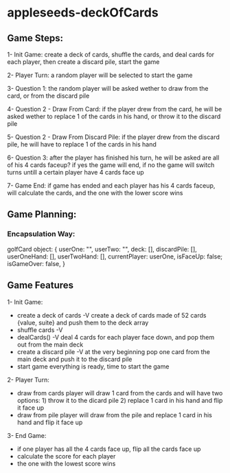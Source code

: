 # appleseeds-deckOfCards

## Game Steps:

1- Init Game:
create a deck of cards, shuffle the cards, and deal cards for each player, then create a discard pile, start the game

2- Player Turn:
a random player will be selected to start the game

3- Question 1:
the random player will be asked wether to draw from the card, or from the discard pile

4- Question 2 - Draw From Card:
if the player drew from the card, he will be asked wether to replace 1 of the cards in his hand, or throw it to the discard pile

5- Question 2 - Draw From Discard Pile:
if the player drew from the discard pile, he will have to replace 1 of the cards in his hand

6- Question 3:
after the player has finished his turn, he will be asked are all of his 4 cards faceup? if yes the game will end, if no the game will switch turns untill a certain player have 4 cards face up

7- Game End:
if game has ended and each player has his 4 cards faceup, will calculate the cards, and the one with the lower score wins

## Game Planning:

### Encapsulation Way:

golfCard object: {
userOne: "",
userTwo: "",
deck: [],
discardPile: [],
userOneHand: [],
userTwoHand: [],
currentPlayer: userOne,
isFaceUp: false;
isGameOver: false,
}

## Game Features

1- Init Game:

- create a deck of cards -V
  create a deck of cards made of 52 cards {value, suite} and push them to the deck array
- shuffle cards -V
- dealCards() -V
  deal 4 cards for each player face down, and pop them out from the main deck
- create a discard pile -V
  at the very beginning pop one card from the main deck and push it to the discard pile
- start game
  everything is ready, time to start the game

2- Player Turn:

- draw from cards
  player will draw 1 card from the cards and will have two options: 1) throw it to the dicard pile 2) replace 1 card in his hand and flip it face up
- draw from pile
  player will draw from the pile and replace 1 card in his hand and flip it face up

3- End Game:

- if one player has all the 4 cards face up, flip all the cards face up
- calculate the score for each player
- the one with the lowest score wins
